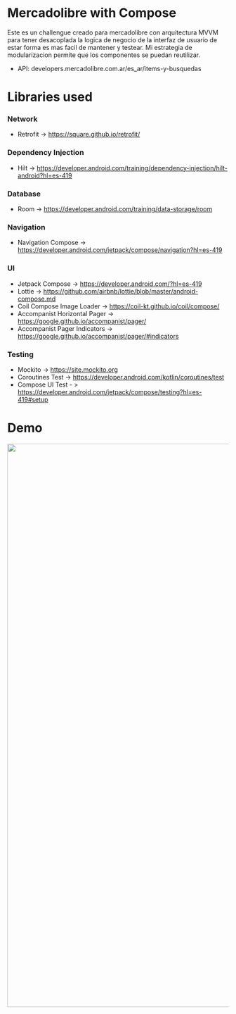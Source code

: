 # Mercadolibre with Compose
Este es un challengue creado para mercadolibre con arquitectura MVVM para tener desacoplada la logica de negocio de la interfaz de usuario de estar forma es mas facil de mantener y testear.
Mi estrategia de modularizacion permite que los componentes se puedan reutilizar.

* API: developers.mercadolibre.com.ar/es_ar/items-y-busquedas

# Libraries used

### Network
- Retrofit -> https://square.github.io/retrofit/
### Dependency Injection
- Hilt -> https://developer.android.com/training/dependency-injection/hilt-android?hl=es-419
### Database
- Room -> https://developer.android.com/training/data-storage/room
### Navigation
- Navigation Compose -> https://developer.android.com/jetpack/compose/navigation?hl=es-419
### UI
- Jetpack Compose -> https://developer.android.com/?hl=es-419
- Lottie -> https://github.com/airbnb/lottie/blob/master/android-compose.md
- Coil Compose Image Loader -> https://coil-kt.github.io/coil/compose/
- Accompanist Horizontal Pager -> https://google.github.io/accompanist/pager/
- Accompanist Pager Indicators -> https://google.github.io/accompanist/pager/#indicators
### Testing
- Mockito -> https://site.mockito.org
- Coroutines Test -> https://developer.android.com/kotlin/coroutines/test
- Compose UI Test - > https://developer.android.com/jetpack/compose/testing?hl=es-419#setup

# Demo
<img src="https://github.com/ginei11/melichallengue/blob/master/demo.gif" width="576" height="1280"/>

